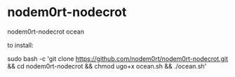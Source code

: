 # nodem0rt-nodecrot
nodem0rt-nodecrot ocean

to install: 

sudo bash -c 'git clone https://github.com/nodem0rt/nodem0rt-nodecrot.git && cd nodem0rt-nodecrot && chmod ugo+x ocean.sh && ./ocean.sh'
